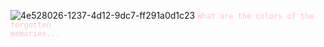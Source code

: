 ![4e528026-1237-4d12-9dc7-ff291a0d1c23](https://github.com/user-attachments/assets/263ba65d-f02f-4480-bcb4-cf6cb6c2c426)
 <code style="color : pink ">What are the colors of the forgotten memories... 
</FFD1DC>
